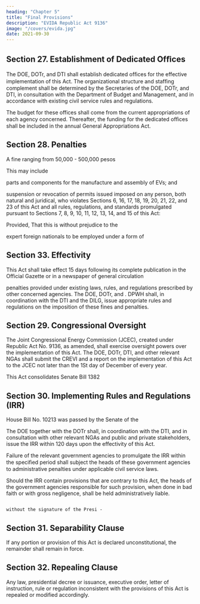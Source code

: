 ```yaml
---
heading: "Chapter 5"
title: "Final Provisions"
description: "EVIDA Republic Act 9136"
image: "/covers/evida.jpg"
date: 2021-09-30
---
```




## Section 27. Establishment of Dedicated Ofﬁces

The DOE, DOTr, and DTI shall establish dedicated ofﬁces for the effective implementation of this Act. The organizational structure and stafﬁng complement shall be determined by the Secretaries of the DOE, DOTr, and DTI, in consultation with the Department of Budget and Management, and in accordance with existing civil service rules and regulations.
     
The budget for these offices shall come from the current appropriations of each agency concerned. Thereafter, the funding for the dedicated ofﬁces shall be included in the annual General Appropriations Act.


## Section 28. Penalties

A fine ranging from 50,000 - 500,000 pesos

This may include 

parts and components for the manufacture and assembly of EVs; and

suspension or revocation of permits issued imposed on any person, both natural and juridical, who violates Sections 6, 16, 17, 18, 19, 20, 21, 22, and 23 of this Act and all rules, regulations, and standards promulgated pursuant to Sections 7, 8, 9, 10, 11, 12, 13, 14, and 15 of this Act: 

Provided, That this is without prejudice to the 

expert foreign nationals to be employed under a form of



## Section 33. Effectivity

This Act shall take effect 15 days following its complete publication in the Official Gazette or in a newspaper of general circulation

penalties provided under existing laws, rules, and regulations prescribed by other concerned agencies. The DOE, DOTr, and          . DPWH shall, in coordination with the DTI and the DILG, issue appropriate rules and regulations on the imposition of these fines and penalties.


## Section 29. Congressional Oversight

The Joint Congressional Energy Commission (JCEC), created under Republic Act No. 9136, as amended, shall exercise oversight
powers over the implementation of this Act. The DOE, DOTr, DTI, and other relevant NGAs shall submit the CREVI and 
a report on the implementation of this Act to the JCEC not later than the 1St day of December of every year.

This Act consolidates Senate Bill 1382

## Section 30. Implementing Rules and Regulations (IRR) 


 House Bill No. 10213 was passed by the Senate of the

The DOE together with the DOTr shall, in coordination with the DTI, and in consultation with other relevant NGAs and public and private stakeholders, issue the IRR within 120 days upon the effectivity of this Act.

<!-- Philippines and the House of Representatives on December 16,  -->

Failure of the relevant government agencies to promulgate the IRR within the speciﬁed period shall subject the heads of these government agencies to administrative penalties under applicable civil service laws.

Should the IRR contain provisions that are contrary to this Act, the heads of the government agencies responsible for such provision, when done in bad faith or with gross negligence, shall be held administratively liable.              

                                                                                          without the signature of the Presi -
## Section 31. Separability Clause

If any portion or provision of this Act is declared unconstitutional, the remainder shall remain in force. 

<!--                         dbnt, in accordance with Article VI,
                           Section 27 (1) of the Constitution
Act or any provision not affected thereby shall remain in force and effect. -->

## Section 32. Repealing Clause

Any law, presidential decree or issuance, executive order, letter of instruction, rule or regulation inconsistent with the provisions of this Act is repealed or modified accordingly.
